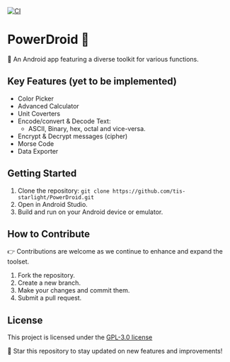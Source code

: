 [![CI](https://github.com/tis-starlight/PowerDroid/actions/workflows/gradle.yml/badge.svg)](https://github.com/tis-starlight/PowerDroid/actions/workflows/gradle.yml)

# PowerDroid 🤖

🚀 An Android app featuring a diverse toolkit for various functions.

## Key Features (yet to be implemented)

- Color Picker
- Advanced Calculator
- Unit Coverters
- Encode/convert & Decode Text:
  * ASCII, Binary, hex, octal and vice-versa.
- Encrypt & Decrypt messages (cipher)
- Morse Code
- Data Exporter

## Getting Started

1. Clone the repository: `git clone https://github.com/tis-starlight/PowerDroid.git`
2. Open in Android Studio.
3. Build and run on your Android device or emulator.

## How to Contribute

👉 Contributions are welcome as we continue to enhance and expand the toolset.

1. Fork the repository.
2. Create a new branch.
3. Make your changes and commit them.
4. Submit a pull request.

## License
This project is licensed under the [GPL-3.0 license](LICENSE)

🌟 Star this repository to stay updated on new features and improvements!
